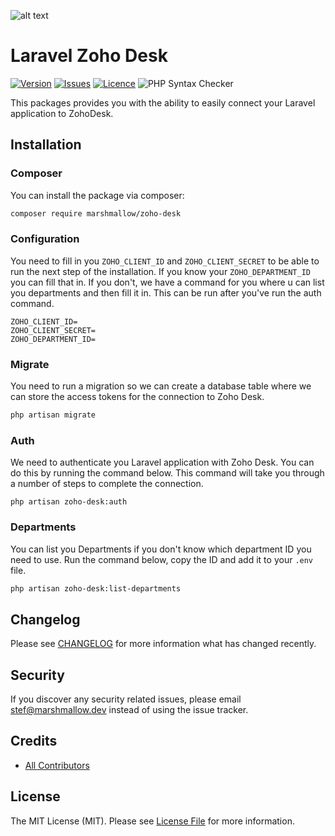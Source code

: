 ![alt text](https://marshmallow.dev/cdn/media/logo-red-237x46.png "marshmallow.")

# Laravel Zoho Desk
[![Version](https://img.shields.io/packagist/v/marshmallow/zoho-desk)](https://github.com/marshmallow-packages/pages)
[![Issues](https://img.shields.io/github/issues/marshmallow-packages/zoho-desk)](https://github.com/marshmallow-packages/pages)
[![Licence](https://img.shields.io/github/license/marshmallow-packages/zoho-desk)](https://github.com/marshmallow-packages/pages)
![PHP Syntax Checker](https://github.com/marshmallow-packages/zoho-desk/workflows/PHP%20Syntax%20Checker/badge.svg)

This packages provides you with the ability to easily connect your Laravel application to ZohoDesk.

## Installation

### Composer
You can install the package via composer:
```bash
composer require marshmallow/zoho-desk
```

### Configuration
You need to fill in you `ZOHO_CLIENT_ID` and `ZOHO_CLIENT_SECRET` to be able to run the next step of the installation. If you know your `ZOHO_DEPARTMENT_ID` you can fill that in. If you don't, we have a command for you where u can list you departments and then fill it in. This can be run after you've run the auth command.
```env
ZOHO_CLIENT_ID=
ZOHO_CLIENT_SECRET=
ZOHO_DEPARTMENT_ID=
```

### Migrate
You need to run a migration so we can create a database table where we can store the access tokens for the connection to Zoho Desk.
```bash
php artisan migrate
```

### Auth
We need to authenticate you Laravel application with Zoho Desk. You can do this by running the command below. This command will take you through a number of steps to complete the connection.
```
php artisan zoho-desk:auth
```

### Departments
You can list you Departments if you don't know which department ID you need to use. Run the command below, copy the ID and add it to your `.env` file.
```bash
php artisan zoho-desk:list-departments
```

## Changelog

Please see [CHANGELOG](CHANGELOG.md) for more information what has changed recently.

## Security

If you discover any security related issues, please email stef@marshmallow.dev instead of using the issue tracker.

## Credits

- [All Contributors](../../contributors)

## License

The MIT License (MIT). Please see [License File](LICENSE.md) for more information.
